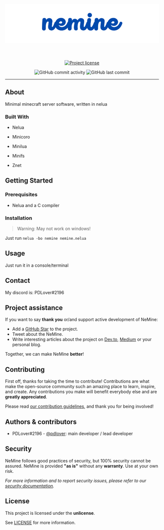 <h1 align="center">
  <a href="https://github.com/pdlover/nemine">
    <img src="docs/images/nemine_long.png" alt="Logo" width="512">
  </a>
</h1>

<div align="center">
<br />

[![Project license](https://img.shields.io/github/license/pdlover/nemine.svg?style=flat-square&color=ff69b4)](LICENSE)

![GitHub commit activity](https://img.shields.io/github/commit-activity/w/pdlover/nemine?color=ff69b4&style=for-the-badge)
![GitHub last commit](https://img.shields.io/github/last-commit/pdlover/nemine?color=ff69b4&style=for-the-badge)
</div>

---

## About

Minimal minecraft server software, written in nelua

### Built With

* Nelua

* Minicoro

* Minilua

* Minifs

* Znet

## Getting Started

### Prerequisites

* Nelua and a C compiler

### Installation

> Warning: May not work on windows!

Just run `nelua -bo nemine nemine.nelua`

## Usage

Just run it in a console/terminal

## Contact

My discord is: PDLover#2196

## Project assistance

If you want to say **thank you** or/and support active development of NeMine:

- Add a [GitHub Star](https://github.com/pdlover/nemine) to the project.
- Tweet about the NeMine.
- Write interesting articles about the project on [Dev.to](https://dev.to/), [Medium](https://medium.com/) or your personal blog.

Together, we can make NeMine **better**!

## Contributing

First off, thanks for taking the time to contribute! Contributions are what make the open-source community such an amazing place to learn, inspire, and create. Any contributions you make will benefit everybody else and are **greatly appreciated**.


Please read [our contribution guidelines](docs/CONTRIBUTING.md), and thank you for being involved!

## Authors & contributors

* PDLover#2196 - [@pdlover](https://github.com/pdlover): main developer / lead developer

## Security

NeMine follows good practices of security, but 100% security cannot be assured.
NeMine is provided **"as is"** without any **warranty**. Use at your own risk.

_For more information and to report security issues, please refer to our [security documentation](docs/SECURITY.md)._

## License

This project is licensed under the **unlicense**.

See [LICENSE](LICENSE) for more information.

